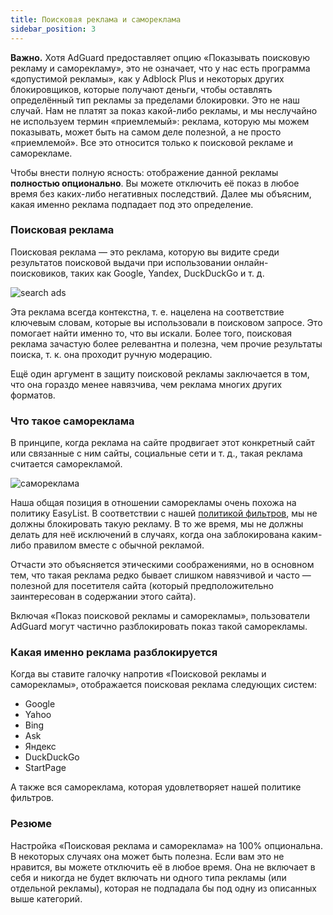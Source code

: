 ```yaml
---
title: Поисковая реклама и самореклама
sidebar_position: 3
---
```


**Важно.** Хотя AdGuard предоставляет опцию «Показывать поисковую рекламу и саморекламу», это не означает, что у нас есть программа «допустимой рекламы», как у Adblock Plus и некоторых других блокировщиков, которые получают деньги, чтобы оставлять определённый тип рекламы за пределами блокировки. Это не наш случай. Нам не платят за показ какой-либо рекламы, и мы неслучайно не используем термин «приемлемый»: реклама, которую мы можем показывать, может быть на самом деле полезной, а не просто «приемлемой». Все это относится только к поисковой рекламе и саморекламе.

Чтобы внести полную ясность: отображение данной рекламы **полностью опционально**. Вы можете отключить её показ в любое время без каких-либо негативных последствий. Далее мы объясним, какая именно реклама подпадает под это определение.

### Поисковая реклама

Поисковая реклама — это реклама, которую вы видите среди результатов поисковой выдачи при использовании онлайн-поисковиков, таких как Google, Yandex, DuckDuckGo и т. д.

![search ads](https://user-images.githubusercontent.com/28726429/27697369-b3d2556e-5cfc-11e7-9203-3c95a7de7c28.png)

Эта реклама всегда контекстна, т. е. нацелена на соответствие ключевым словам, которые вы использовали в поисковом запросе. Это помогает найти именно то, что вы искали. Более того, поисковая реклама зачастую более релевантна и полезна, чем прочие результаты поиска, т. к. она проходит ручную модерацию.

Ещё один аргумент в защиту поисковой рекламы заключается в том, что она гораздо менее навязчива, чем реклама многих других форматов.

### Что такое самореклама

В принципе, когда реклама на сайте продвигает этот конкретный сайт или связанные с ним сайты, социальные сети и т. д., такая реклама считается саморекламой.

![самореклама](https://user-images.githubusercontent.com/8577533/27700604-c9b6f330-5d06-11e7-8ac9-1a9120f720c8.png)

Наша общая позиция в отношении саморекламы очень похожа на политику EasyList. В соответствии с нашей [политикой фильтров](filter-policy.md), мы не должны блокировать такую рекламу. В то же время, мы не должны делать для неё исключений в случаях, когда она заблокирована каким-либо правилом вместе‎ с обычной рекламой.

Отчасти это объясняется этическими соображениями, но в основном тем, что такая реклама редко бывает слишком навязчивой и часто — полезной для посетителя сайта (который предположительно заинтересован в содержании этого сайта).

Включая «Показ поисковой рекламы и саморекламы», пользователи AdGuard могут частично разблокировать показ такой саморекламы.

### Какая именно реклама разблокируется

Когда вы ставите галочку напротив «Поисковой рекламы и саморекламы», отображается поисковая реклама следующих систем:

* Google
* Yahoo
* Bing
* Ask
* Яндекс
* DuckDuckGo
* StartPage

А также вся самореклама, которая удовлетворяет нашей политике фильтров.

### Резюме

Настройка «Поисковая реклама и самореклама» на 100% опциональна. В некоторых случаях она может быть полезна. Если вам это не нравится, вы можете отключить её в любое время. Она не включает в себя и никогда не будет включать ни одного типа рекламы (или отдельной рекламы), которая не подпадала бы под одну из описанных выше категорий.